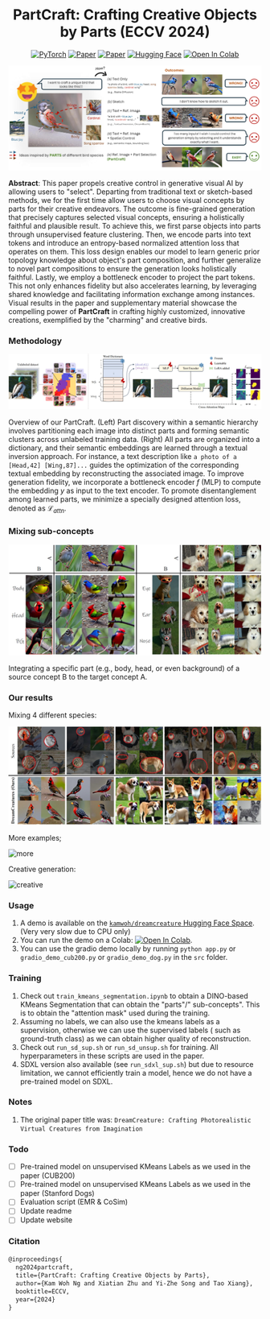 <div align="center">

# PartCraft: Crafting Creative Objects by Parts (ECCV 2024)

<a href="https://pytorch.org/get-started/locally/"><img alt="PyTorch" src="https://img.shields.io/badge/PyTorch-ee4c2c?logo=pytorch&logoColor=white"></a>
[![Paper](http://img.shields.io/badge/Paper-arxiv.2311.15477-B31B1B.svg)](https://arxiv.org/abs/2311.15477)
[![Paper](http://img.shields.io/badge/Paper-arxiv.2407.04604-B31B1B.svg)](https://arxiv.org/abs/2407.04604)
[![Hugging Face](https://img.shields.io/badge/DreamCreature-%F0%9F%A4%97%20Hugging%20Face-blue)](https://huggingface.co/spaces/kamwoh/dreamcreature)
[![Open In Colab](https://colab.research.google.com/assets/colab-badge.svg)](https://colab.research.google.com/github/kamwoh/partcraft/blob/master/dreamcreature_gradio.ipynb)

</div>

![overview](docs/assets/newfig1.png)

**Abstract**: This paper propels creative control in generative visual AI by allowing users to "select". Departing from traditional text or sketch-based methods, we for the first time allow users to choose visual concepts by parts for their creative endeavors. The outcome is fine-grained generation that precisely captures selected visual concepts, ensuring a holistically faithful and plausible result. To achieve this, we first parse objects into parts through unsupervised feature clustering. Then, we encode parts into text tokens and introduce an entropy-based normalized attention loss that operates on them. This loss design enables our model to learn generic prior topology knowledge about object's part composition, and further generalize to novel part compositions to ensure the generation looks holistically faithful. Lastly, we employ a bottleneck encoder to project the part tokens. This not only enhances fidelity but also accelerates learning, by leveraging shared knowledge and facilitating information exchange among instances. Visual results in the paper and supplementary material showcase the compelling power of **PartCraft** in crafting highly customized, innovative creations, exemplified by the "charming" and creative birds.


### Methodology

![methodology](docs/assets/newfig4.png)

Overview of our PartCraft. (Left) Part discovery within a semantic hierarchy involves partitioning each
image into distinct parts and forming semantic clusters across unlabeled training data.
(Right) All parts are organized into a dictionary, and their semantic embeddings are learned through a textual inversion approach.
For instance, a text description like `a photo of a [Head,42] [Wing,87]...` guides the optimization of the corresponding textual embedding by reconstructing the associated image.
To improve generation fidelity, we incorporate a bottleneck encoder $f$ (MLP) to compute the embedding $y$ as input to the text encoder.
To promote disentanglement among learned parts, we minimize a specially designed attention loss, denoted as
$\mathcal{L}_{attn}$.

### Mixing sub-concepts

![sourceAB](docs/assets/fig2.png)

Integrating a specific part (e.g., body, head, or even background) of a source concept B to the target concept A.

### Our results

Mixing 4 different species:

![composite](docs/assets/fig3.png)

More examples;

![more](docs/assets/moreexamples.png)

Creative generation:

![creative](docs/assets/creativegeneration.png)

### Usage

1. A demo is available on
   the [`kamwoh/dreamcreature` Hugging Face Space](https://huggingface.co/spaces/kamwoh/dreamcreature). (Very very slow
   due to CPU only)
2. You can run the demo on a
   Colab: [![Open In Colab](https://colab.research.google.com/assets/colab-badge.svg)](https://colab.research.google.com/github/kamwoh/dreamcreature/blob/master/dreamcreature_gradio.ipynb).
3. You can use the gradio demo locally by running `python app.py` or `gradio_demo_cub200.py` or `gradio_demo_dog.py` in
   the `src` folder.

### Training

1. Check out `train_kmeans_segmentation.ipynb` to obtain a DINO-based KMeans Segmentation that can obtain the "parts"/"
   sub-concepts". This is to obtain the "attention mask" used during the training.
2. Assuming no labels, we can also use the kmeans labels as a supervision, otherwise we can use the supervised labels (
   such as ground-truth class) as we can obtain higher quality of reconstruction.
3. Check out `run_sd_sup.sh` or `run_sd_unsup.sh` for training. All hyperparameters in these scripts are used in the
   paper.
4. SDXL version also available (see `run_sdxl_sup.sh`) but due to resource limitation, we cannot efficiently train a
   model, hence we do not have a pre-trained model on SDXL.

### Notes

1. The original paper title was: `DreamCreature: Crafting Photorealistic Virtual Creatures from Imagination`

### Todo

- [ ] Pre-trained model on unsupervised KMeans Labels as we used in the paper (CUB200)
- [ ] Pre-trained model on unsupervised KMeans Labels as we used in the paper (Stanford Dogs)
- [ ] Evaluation script (EMR & CoSim)
- [ ] Update readme
- [ ] Update website

### Citation

```
@inproceedings{
  ng2024partcraft,
  title={PartCraft: Crafting Creative Objects by Parts},
  author={Kam Woh Ng and Xiatian Zhu and Yi-Zhe Song and Tao Xiang},
  booktitle=ECCV,
  year={2024}
}
```
